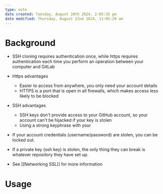 ```yaml
---
type: note
date created: Tuesday, August 20th 2024, 2:05:35 pm
date modified: Thursday, August 22nd 2024, 11:05:29 am
---
```

# Background
- SSH cloning requires authentication once, while https requires authentication each time you perform an operation between your computer and GitLab

- Https advantages
	- Easier to access from anywhere, you only need your account details
	- HTTPS is a port that is open in all firewalls, which makes access less likely to be blocked
- SSH advantages
	- SSH keys don't provide access to your GitHub account, so your account can't be hijacked if your key is stolen
	- Using a strong keyphrase with your 

- If your account credentials (username/password) are stolen, you can be locked out. 
- If a private key (ssh key) is stolen, the only thing they can break is whatever repository they have set up. 

- See [[Networking SSL]] for more information

# Usage
